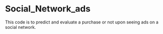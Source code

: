 # Social_Network_ads
This code is to predict and evaluate a purchase or not upon seeing ads on a social network. 
